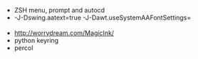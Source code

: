 * ZSH menu, prompt and autocd
* -J-Dswing.aatext=true -J-Dawt.useSystemAAFontSettings=<OPTION>
* http://worrydream.com/MagicInk/
* python keyring
* percol

